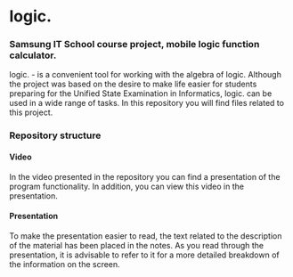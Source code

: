 # logic.

### Samsung IT School course project, mobile logic function calculator.
logic. - is a convenient tool for working with the algebra of logic. Although the project was based on the desire to make life easier for students preparing for the Unified State Examination in Informatics, logic. can be used in a wide range of tasks. In this repository you will find files related to this project.

### Repository structure
#### Video
In the video presented in the repository you can find a presentation of the program functionality. In addition, you can view this video in the presentation.

#### Presentation
To make the presentation easier to read, the text related to the description of the material has been placed in the notes. As you read through the presentation, it is advisable to refer to it for a more detailed breakdown of the information on the screen.
